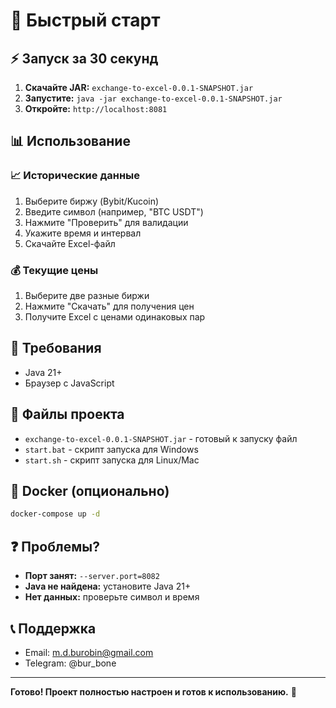 # 🚀 Быстрый старт

## ⚡ Запуск за 30 секунд

1. **Скачайте JAR:** `exchange-to-excel-0.0.1-SNAPSHOT.jar`
2. **Запустите:** `java -jar exchange-to-excel-0.0.1-SNAPSHOT.jar`
3. **Откройте:** `http://localhost:8081`

## 📊 Использование

### 📈 Исторические данные
1. Выберите биржу (Bybit/Kucoin)
2. Введите символ (например, "BTC USDT")
3. Нажмите "Проверить" для валидации
4. Укажите время и интервал
5. Скачайте Excel-файл

### 💰 Текущие цены
1. Выберите две разные биржи
2. Нажмите "Скачать" для получения цен
3. Получите Excel с ценами одинаковых пар

## 🔧 Требования
- Java 21+
- Браузер с JavaScript

## 📁 Файлы проекта
- `exchange-to-excel-0.0.1-SNAPSHOT.jar` - готовый к запуску файл
- `start.bat` - скрипт запуска для Windows
- `start.sh` - скрипт запуска для Linux/Mac

## 🐳 Docker (опционально)
```bash
docker-compose up -d
```

## ❓ Проблемы?
- **Порт занят:** `--server.port=8082`
- **Java не найдена:** установите Java 21+
- **Нет данных:** проверьте символ и время

## 📞 Поддержка
- Email: m.d.burobin@gmail.com
- Telegram: @bur_bone

---

**Готово! Проект полностью настроен и готов к использованию.** 🎉 